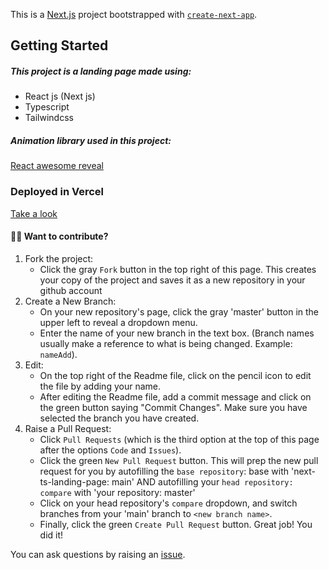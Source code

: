 This is a [Next.js](https://nextjs.org/) project bootstrapped with [`create-next-app`](https://github.com/vercel/next.js/tree/canary/packages/create-next-app).

## Getting Started
##### This project is a landing page made using:

- React js (Next js)
- Typescript
- Tailwindcss


##### Animation library used in this project:
[React awesome reveal]('https://www.npmjs.com/package/react-awesome-reveal)


### Deployed in Vercel

[Take a look]('https://next-ts-landing-page.vercel.app/')


#### 👨‍💻 Want to contribute?

1. Fork the project:
    - Click the gray `Fork` button in the top right of this page. This creates your copy of the project and saves it as a new repository in your github account
2. Create a New Branch:
    - On your new repository's page, click the gray 'master' button in the upper left to reveal a dropdown menu.
    - Enter the name of your new branch in the text box. (Branch names usually make a reference to what is being changed. Example: `nameAdd`).
3. Edit:
    - On the top right of the Readme file, click on the pencil icon to edit the file by adding your name.
    - After editing the Readme file, add a commit message and click on the green button saying "Commit Changes". Make sure you have selected the branch you have created.
4. Raise a Pull Request:
    - Click `Pull Requests` (which is the third option at the top of this page after the options `Code` and `Issues`).
    - Click the green `New Pull Request` button. This will prep the new pull request for you by autofilling the `base repository`: base with 'next-ts-landing-page: main' AND autofilling your `head repository: compare` with 'your repository: master'
    - Click on your head repository's `compare` dropdown, and switch branches from your 'main' branch to `<new branch name>`.
    - Finally, click the green `Create Pull Request` button. Great job! You did it!

You can ask questions by raising an [issue]('https://github.com/gittakisnani/next-ts-landing-page/issues/new/choose').